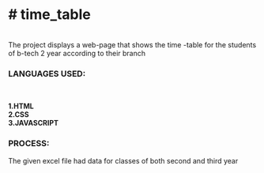 <h1># time_table</h1><BR>
The project displays a web-page that shows the time -table for the students of b-tech 2 year according to their branch
<h3>LANGUAGES USED:</h3><BR>
<P>
  <strong>
  1.HTML<br>
  2.CSS<br>
  3.JAVASCRIPT
  </strong>
</P>
<h3>PROCESS:</h3>
<p>The given excel file had data for classes of both second and third year <br>

